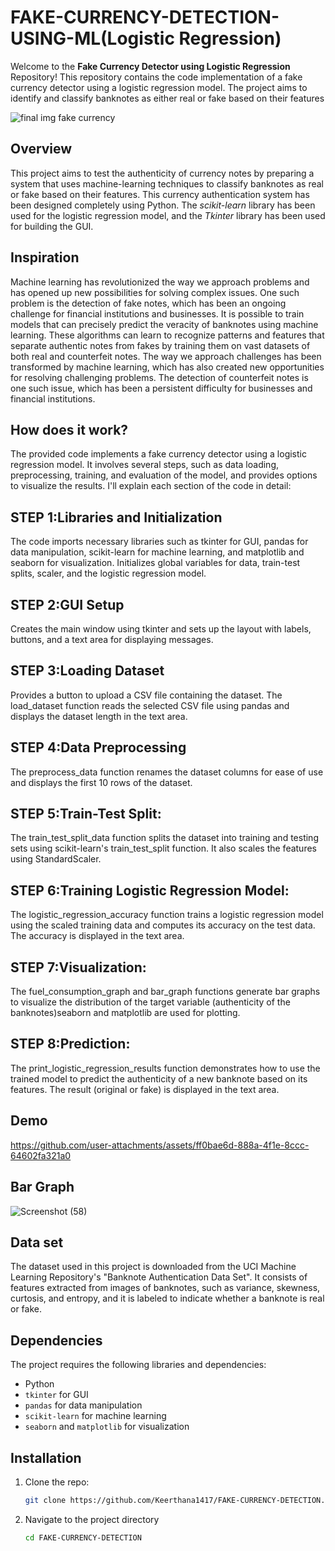 
 # FAKE-CURRENCY-DETECTION-USING-ML(Logistic Regression)

Welcome to the **Fake Currency Detector using Logistic Regression** Repository!
This repository contains the code implementation of a fake currency detector using a logistic regression model. The project aims to identify and classify banknotes as either real or fake based on their features

![final img fake currency](https://github.com/user-attachments/assets/7812f8a7-77e9-408a-8c57-d5c38b11d46b)

## Overview

This project aims to test the authenticity of currency notes by preparing a system that uses machine-learning techniques to classify banknotes as real or fake based on their features. This currency authentication system has been designed completely using Python. The *scikit-learn* library has been used for the logistic regression model, and the *Tkinter* library has been used for building the GUI.

## Inspiration

Machine learning has revolutionized the way we approach problems and has opened up new possibilities for solving complex issues. One such problem is the detection of fake notes, which has been an ongoing challenge for financial institutions and businesses. It is possible to train models that can precisely predict the veracity of banknotes using machine learning. These algorithms can learn to recognize patterns and features that separate authentic notes from fakes by training them on vast datasets of both real and counterfeit notes. The way we approach challenges has been transformed by machine learning, which has also created new opportunities for resolving challenging problems. The detection of counterfeit notes is one such issue, which has been a persistent difficulty for businesses and financial institutions.

## How does it work?

The provided code implements a fake currency detector using a logistic regression model. It involves several steps, such as data loading, preprocessing, training, and evaluation of the model, and provides options to visualize the results. I'll explain each section of the code in detail:

## STEP 1:Libraries and Initialization

The code imports necessary libraries such as tkinter for GUI, pandas for data manipulation, scikit-learn for machine learning, and matplotlib and seaborn for visualization.
Initializes global variables for data, train-test splits, scaler, and the logistic regression model.

## STEP 2:GUI Setup

Creates the main window using tkinter and sets up the layout with labels, buttons, and a text area for displaying messages.

## STEP 3:Loading Dataset

Provides a button to upload a CSV file containing the dataset.
The load_dataset function reads the selected CSV file using pandas and displays the dataset length in the text area.

## STEP 4:Data Preprocessing

The preprocess_data function renames the dataset columns for ease of use and displays the first 10 rows of the dataset.

## STEP 5:Train-Test Split:

The train_test_split_data function splits the dataset into training and testing sets using scikit-learn's train_test_split function.
It also scales the features using StandardScaler.

## STEP 6:Training Logistic Regression Model:

The logistic_regression_accuracy function trains a logistic regression model using the scaled training data and computes its accuracy on the test data.
The accuracy is displayed in the text area.

## STEP 7:Visualization:

The fuel_consumption_graph and bar_graph functions generate bar graphs to visualize the distribution of the target variable (authenticity of the banknotes)seaborn and matplotlib are used for plotting.

## STEP 8:Prediction:

The print_logistic_regression_results function demonstrates how to use the trained model to predict the authenticity of a new banknote based on its features.
The result (original or fake) is displayed in the text area.

## Demo  
https://github.com/user-attachments/assets/ff0bae6d-888a-4f1e-8ccc-64602fa321a0

## Bar Graph
![Screenshot (58)](https://github.com/user-attachments/assets/29b9cb42-4dc4-4866-9cf2-799f4615d1fe)

## Data set
The dataset used in this project is downloaded from the UCI Machine Learning Repository's "Banknote Authentication Data Set". It consists of features extracted from images of banknotes, such as variance, skewness, curtosis, and entropy, and it is labeled to indicate whether a banknote is real or fake.

## Dependencies
      
The project requires the following libraries and dependencies:

- Python
- `tkinter` for GUI
- `pandas` for data manipulation
- `scikit-learn` for machine learning
- `seaborn` and `matplotlib` for visualization
  
## Installation

1. Clone the repo:
   ```sh
   git clone https://github.com/Keerthana1417/FAKE-CURRENCY-DETECTION.git
   
2. Navigate to the project directory
   ```sh
   cd FAKE-CURRENCY-DETECTION
